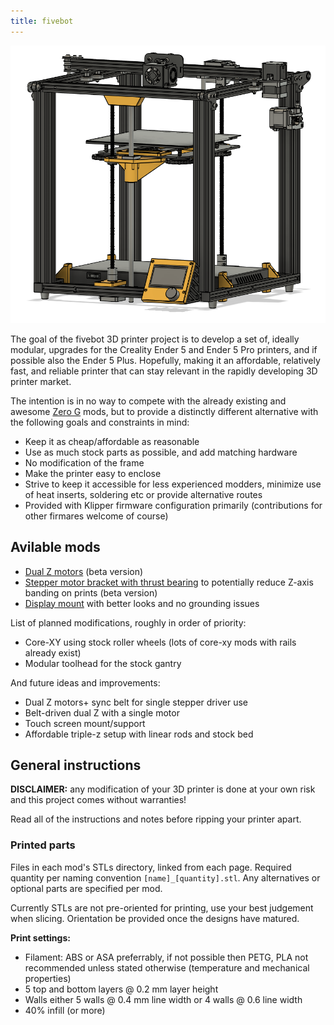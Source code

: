 ```yaml
---
title: fivebot
---
```


![fivebot-printer](assets/images/fivebot-printer.png)

The goal of the fivebot 3D printer project is to develop a set of, ideally modular, upgrades for the Creality Ender 5 and Ender 5 Pro printers, and if possible also the Ender 5 Plus. Hopefully, making it an affordable, relatively fast, and reliable printer that can stay relevant in the rapidly developing 3D printer market. 

The intention is in no way to compete with the already existing and awesome [Zero G](https://zerog.one/) mods, but to provide a distinctly different alternative with the following goals and constraints in mind:

* Keep it as cheap/affordable as reasonable
* Use as much stock parts as possible, and add matching hardware
* No modification of the frame
* Make the printer easy to enclose
* Strive to keep it accessible for less experienced modders, minimize use of heat inserts, soldering etc or provide alternative routes
* Provided with Klipper firmware configuration primarily (contributions for other firmares welcome of course)

## Avilable mods
* [Dual Z motors](dual-z.html) (beta version)
* [Stepper motor bracket with thrust bearing](dual-z.html#stepper-motor-brackets) to potentially reduce Z-axis banding on prints (beta version)
* [Display mount](display.html) with better looks and no grounding issues

List of planned modifications, roughly in order of priority:

* Core-XY using stock roller wheels (lots of core-xy mods with rails already exist)
* Modular toolhead for the stock gantry

And future ideas and improvements:
* Dual Z motors+ sync belt for single stepper driver use
* Belt-driven dual Z with a single motor
* Touch screen mount/support
* Affordable triple-z setup with linear rods and stock bed

## General instructions

**DISCLAIMER:** any modification of your 3D printer is done at your own risk and this project comes without warranties!

Read all of the instructions and notes before ripping your printer apart.

### Printed parts
Files in each mod's STLs directory, linked from each page. Required quantity per naming convention `[name]_[quantity].stl`. Any alternatives or optional parts are specified per mod.

Currently STLs are not pre-oriented for printing, use your best judgement when slicing. Orientation be provided once the designs have matured.

**Print settings:**
* Filament: ABS or ASA preferrably, if not possible then PETG, PLA not recommended unless stated otherwise (temperature and mechanical properties)
* 5 top and bottom layers @ 0.2 mm layer height
* Walls either 5 walls @ 0.4 mm line width or 4 walls @ 0.6 line width
* 40% infill (or more)
